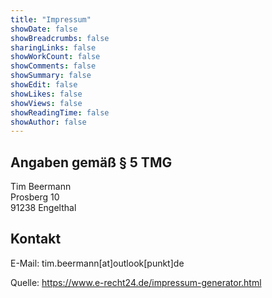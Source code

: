 ```yaml
---
title: "Impressum"
showDate: false
showBreadcrumbs: false
sharingLinks: false
showWorkCount: false
showComments: false
showSummary: false
showEdit: false
showLikes: false
showViews: false
showReadingTime: false
showAuthor: false
---
```


## Angaben gemäß § 5 TMG

Tim Beermann\
Prosberg 10\
91238 Engelthal

## Kontakt

E-Mail: tim.beermann[at]outlook[punkt]de

Quelle:
<https://www.e-recht24.de/impressum-generator.html>
